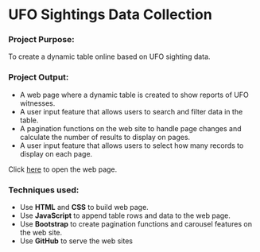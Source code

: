 # UFO Sightings Data Collection
### Project Purpose:

To create a dynamic table online based on UFO sighting data. 


### Project Output:


+ A web page where a dynamic table is created to show reports of UFO witnesses.
+ A user input feature that allows users to search and filter data in the table.
+ A pagination functions on the web site to handle page changes and calculate the number of results to display on pages.
+ A user input feature that allows users to select how many records to display on each page.

Click [here](https://nelsonxw.github.io/UFO-Sightings/) to open the web page.

### Techniques used:
+ Use **HTML** and **CSS** to build web page.
+ Use **JavaScript** to append table rows and data to the web page.
+ Use **Bootstrap** to create pagination functions and carousel features on the web site.
+ Use **GitHub** to serve the web sites
